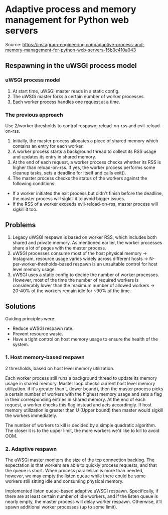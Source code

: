 # Adaptive process and memory management for Python web servers

Source: <https://instagram-engineering.com/adaptive-process-and-memory-management-for-python-web-servers-15b0c410a043>

## Respawning in the uWSGI process model

### uWSGI process model

1. At start time, uWSGI master reads in a static config.
2. The uWSGi master forks a certain number of worker processes.
3. Each worker process handles one request at a time.

### The previous approach

Use 2/worker thresholds to control respawn: reload-on-rss and evil-reload-on-rss.

1. Initially, the master process allocates a piece of shared memory which contains an entry for each worker.
2. A worker process starts a background thread to collect its RSS usage and updates its entry in shared memory.
3. At the end of each request, a worker process checks whether its RSS is higher than reload-on-rss. If yes, the worker process performs some cleanup tasks, sets a deadline for itself and calls exit().
4. The master process checks the status of the workers against the following conditions:

* If a worker initiated the exit process but didn't finish before the deadline, the master process will sigkill it to avoid bigger issues.
* If the RSS of a worker exceeds evil-reload-on-rss, master process will sigkill it too.

## Problems

1. Legacy uWSGI respawn is based on worker RSS, which includes both shared and private memory. As mentioned earlier, the worker processes share a lot of pages with the master process.
2. uWSGI processes consume most of the host physical memory -> Instagram, resource usage varies widely across different hosts -> N-per-worker-threholds-based respawn is an unsuitable control for host level memory usage.
3. uWSGI uses a static config to decide the number of worker processes. However, most of the time the number of required workers is considerably lower than the maximum number of allowed workers -> 20-40% of the workers remain idle for ~90% of the time.

## Solutions

Guiding principles were:

* Reduce uWSGI respawn rate.
* Prevent resource waste.
* Have a tight control on host memory usage to ensure the health of the system.

### 1. Host memory-based respawn

2 thresholds, based on host level memory utilization.

Each worker process still runs a background thread to update its memory usage in shared memory. Master loop checks current host level memory utilization. if it's greater than L (lower bound), then the master process picks a certain number of workers with the highest memory usage and sets a flag in their corresponding entries in shared memory. At the end of each request, a worker checks this flag instead and acts accordingly. If host memory utilization is greater than U (Upper bound) then master would sigkill the workers immediately.

The number of workers to kill is decided by a simple quadratic algorithm. The closer it is to the upper limit, the more workers we’d like to kill to avoid OOM.

### 2. Adaptive respawn

The uWSGi master monitors the size of the tcp connection backlog. The expectation is that workers are able to quickly process requests, and that the queue is short. When process parallelism is more than needed, however, we may empty the listen queue while there could be some workers still sitting idle and consuming physical memory.

Implemented listen queue-based adaptive uWSGI respawn. Specifically, if there are at least certain number of idle workers, and if the listen queue is nearly empty, the master process will delay worker respawn. Otherwise, it’ll spawn additional worker processes (up to some limit).
